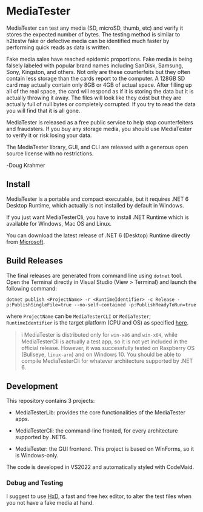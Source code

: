 # MediaTester

MediaTester can test any media (SD, microSD, thumb, etc) and verify it stores the expected number of bytes. The testing method is similar to h2testw fake or defective media can be identified much faster by performing quick reads as data is written.

Fake media sales have reached epidemic proportions. Fake media is being falsely labeled with popular brand names including SanDisk, Samsung, Sony, Kingston, and others. Not only are these counterfeits but they often contain less storage than the cards report to the computer. A 128GB SD card may actually contain only 8GB or 4GB of actual space. After filling up all of the real space, the card will respond as if it is storing the data but it is actually throwing it away. The files will look like they exist but they are actually full of null bytes or completely corrupted. If you try to read the data you will find that it is all gone.

MediaTester is released as a free public service to help stop counterfeiters and fraudsters. If you buy any storage media, you should use MediaTester to verify it or risk losing your data.

The MediaTester library, GUI, and CLI are released with a generous open source license with no restrictions.

-Doug Krahmer

## Install

MediaTester is a portable and compact executable, but it requires .NET 6 Desktop Runtime, which actually is not installed by default in Windows. 

If you just want MediaTesterCli, you have to install .NET Runtime which is available for Windows, Mac OS and Linux.

You can download the latest release of .NET 6 (Desktop) Runtime directly from [Microsoft](https://dotnet.microsoft.com/en-us/download/dotnet/6.0).

## Build Releases

The final releases are generated from command line using `dotnet` tool. Open the Terminal directly in Visual Studio (View > Terminal) and launch the following command:

    dotnet publish <ProjectName> -r <RuntimeIdentifier> -c Release -p:PublishSingleFile=true --no-self-contained -p:PublishReadyToRun=true

where `ProjectName` can be `MediaTesterCLI` or `MediaTester`; `RuntimeIdentifier` is the target platform (CPU and OS) as specified [here](https://docs.microsoft.com/en-us/dotnet/core/rid-catalog).

> :information_source: MediaTester is distributed only for `win-x86` and `win-x64`, while MediaTesterCli is actually a test app, so it is not yet included in the official release. However, it was successfully tested on Raspberry OS (Bullseye, `linux-arm`) and on Windows 10. You should be able to compile MediaTesterCli for whatever architecture supported by .NET 6.

## Development

This repository contains 3 projects:

- MediaTesterLib: provides the core functionalities of the MediaTester apps.

- MediaTesterCli: the command-line fronted, for every architecture supported by .NET6.

- MediaTester: the GUI frontend. This project is based on WinForms, so it is Windows-only. 

The code is developed in VS2022 and automatically styled with CodeMaid.

### Debug and Testing

I suggest to use [HxD](https://mh-nexus.de/en/hxd/), a fast and free hex editor, to alter the test files when you not have a fake media at hand.
